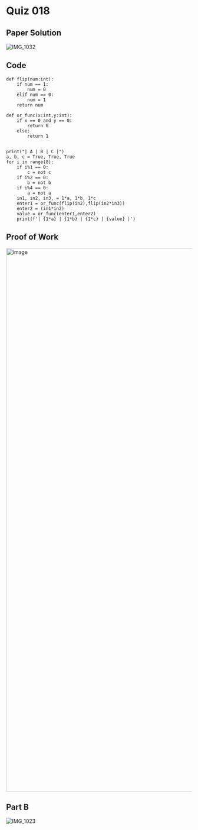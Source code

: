 # Quiz 018

## Paper Solution

![IMG_1032](https://github.com/user-attachments/assets/de465945-a4de-4d35-9003-8027118a1d7a)

## Code

```
def flip(num:int):
    if num == 1:
        num = 0
    elif num == 0:
        num = 1
    return num

def or_func(x:int,y:int):
    if x == 0 and y == 0:
        return 0
    else:
        return 1


print("| A | B | C |")
a, b, c = True, True, True
for i in range(8):
    if i%1 == 0:
        c = not c
    if i%2 == 0:
        b = not b
    if i%4 == 0:
        a = not a
    in1, in2, in3, = 1*a, 1*b, 1*c
    enter1 = or_func(flip(in2),flip(in2*in3))
    enter2 = (in1*in2)
    value = or_func(enter1,enter2)
    print(f'| {1*a} | {1*b} | {1*c} | {value} |')
```

## Proof of Work

<img width="1470" alt="image" src="https://github.com/user-attachments/assets/c63d4954-2305-452b-93d9-ce2cec42ee34">

## Part B

![IMG_1023](https://github.com/user-attachments/assets/0fb90f96-e8a8-439d-902a-fcc20cce885d)

